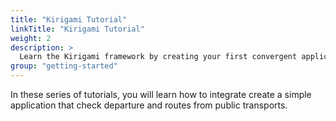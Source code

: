 ```yaml
---
title: "Kirigami Tutorial"
linkTitle: "Kirigami Tutorial"
weight: 2
description: >
  Learn the Kirigami framework by creating your first convergent application
group: "getting-started"
---
```


In these series of tutorials, you will learn how to integrate create a simple application that
check departure and routes from public transports.
